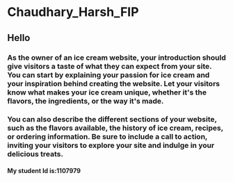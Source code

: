 # Chaudhary_Harsh_FIP
## Hello
### As the owner of an ice cream website, your introduction should give visitors a taste of what they can expect from your site. You can start by explaining your passion for ice cream and your inspiration behind creating the website. Let your visitors know what makes your ice cream unique, whether it's the flavors, the ingredients, or the way it's made.

### You can also describe the different sections of your website, such as the flavors available, the history of ice cream, recipes, or ordering information. Be sure to include a call to action, inviting your visitors to explore your site and indulge in your delicious treats.



#### My student Id is:1107979
